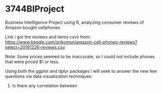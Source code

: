 # 3744BIProject
Business Intelligence Project using R, analyzing consumer reviews of Amazon bought cellphones


Link i got the reviews and items csvs from:
https://www.kaggle.com/grikomsn/amazon-cell-phones-reviews?select=20191226-reviews.csv

Note: Some prices seemed to be inaccurate, so I could not include phones that were priced $1 or less.

Using both the ggplot and dplyr packages I will seek to answer the new few questions via data visualization techniques:
1. Is there any correlation between 
